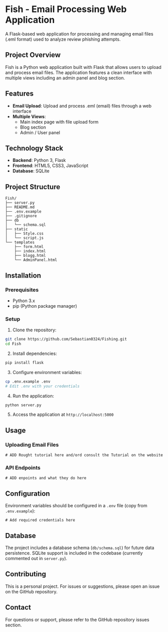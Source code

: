 # Fish - Email Processing Web Application

A Flask-based web application for processing and managing email files (.eml format) used to analyze review phishing attempts.

## Project Overview

Fish is a Python web application built with Flask that allows users to upload and process email files. The application features a clean interface with multiple views including an admin panel and blog section.

## Features

- **Email Upload**: Upload and process .eml (email) files through a web interface
- **Multiple Views**: 
  - Main index page with file upload form
  - Blog section
  - Admin / User panel

## Technology Stack

- **Backend**: Python 3, Flask
- **Frontend**: HTML5, CSS3, JavaScript
- **Database**: SQLite

## Project Structure

```
Fish/
├── server.py             
├── README.md             
├── .env.example          
├── .gitignore            
├── db
│   └── schema.sql        
├── static
│   ├── Style.css         
│   └── script.js         
└── templates
    ├── form.html         
    ├── index.html        
    ├── blogg.html        
    └── AdminPanel.html   
```

## Installation

### Prerequisites

- Python 3.x
- pip (Python package manager)

### Setup

1. Clone the repository:
```bash
git clone https://github.com/Sebastian0324/Fishing.git
cd Fish
```

2. Install dependencies:
```bash
pip install flask
```

3. Configure environment variables:
```bash
cp .env.example .env
# Edit .env with your credentials
```

4. Run the application:
```bash
python server.py
```

5. Access the application at `http://localhost:5000`

## Usage

### Uploading Email Files
```
# ADD Rought tutorial here and/ord consult the Tutorial on the website
```

### API Endpoints

```
# ADD enpoints and what they do here
```

## Configuration

Environment variables should be configured in a `.env` file (copy from `.env.example`):

```
# Add required credentials here
```

## Database

The project includes a database schema (`db/schema.sql`) for future data persistence. SQLite support is included in the codebase (currently commented out in `server.py`).

## Contributing

This is a personal project. For issues or suggestions, please open an issue on the GitHub repository.

## Contact

For questions or support, please refer to the GitHub repository issues section.